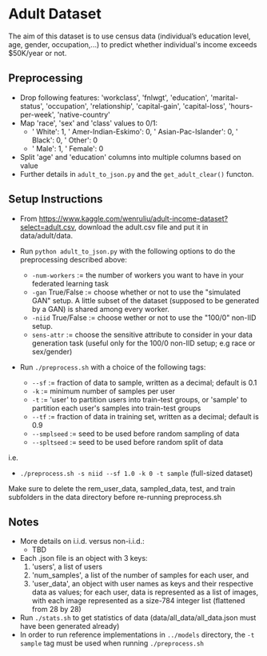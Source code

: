 # Adult Dataset

The aim of this dataset is to use census data (individual’s education level, age, gender, occupation,...) to predict whether individual's income exceeds $50K/year or not.

## Preprocessing
- Drop following features: 'workclass', 'fnlwgt', 'education', 'marital-status', 'occupation',
          'relationship', 'capital-gain', 'capital-loss', 'hours-per-week', 'native-country'
- Map 'race', 'sex' and 'class' values to 0/1:
    - ' White': 1, ' Amer-Indian-Eskimo': 0, ' Asian-Pac-Islander': 0, ' Black': 0, ' Other': 0
    - ' Male': 1, ' Female': 0
- Split 'age' and 'education' columns into multiple columns based on value
- Further details in ```adult_to_json.py``` and the ```get_adult_clear()``` functon.

## Setup Instructions
- From <https://www.kaggle.com/wenruliu/adult-income-dataset?select=adult.csv>, download the adult.csv file and put it in data/adult/data.
- Run ```python adult_to_json.py``` with the following options to do the preprocessing described above:
    - ```-num-workers``` := the number of workers you want to have in your federated learning task
    - ```-gan``` True/False := choose whether or not to use the "simulated GAN" setup. A little subset of the dataset (supposed to be generated by a GAN) is shared among every worker.
    - ```-niid``` True/False := choose wether or not to use the "100/0" non-IID setup.
    - ```sens-attr``` := choose the sensitive attribute to consider in your data generation task (useful only for the 100/0 non-IID setup; e.g race or sex/gender)

- Run ```./preprocess.sh``` with a choice of the following tags:
    - ```--sf``` := fraction of data to sample, written as a decimal; default is 0.1
    - ```-k``` := minimum number of samples per user
    - ```-t``` := 'user' to partition users into train-test groups, or 'sample' to partition each user's samples into train-test groups
    - ```--tf``` := fraction of data in training set, written as a decimal; default is 0.9
    - ```--smplseed``` := seed to be used before random sampling of data
    - ```--spltseed``` :=  seed to be used before random split of data

i.e.
- ```./preprocess.sh -s niid --sf 1.0 -k 0 -t sample``` (full-sized dataset)<br/>

Make sure to delete the rem_user_data, sampled_data, test, and train subfolders in the data directory before re-running preprocess.sh

## Notes
- More details on i.i.d. versus non-i.i.d.:
  - TBD
- Each .json file is an object with 3 keys:
  1. 'users', a list of users
  2. 'num_samples', a list of the number of samples for each user, and 
  3. 'user_data', an object with user names as keys and their respective data as values; for each user, data is represented as a list of images, with each image represented as a size-784 integer list (flattened from 28 by 28)
- Run ```./stats.sh``` to get statistics of data (data/all_data/all_data.json must have been generated already)
- In order to run reference implementations in ```../models``` directory, the ```-t sample``` tag must be used when running ```./preprocess.sh```
